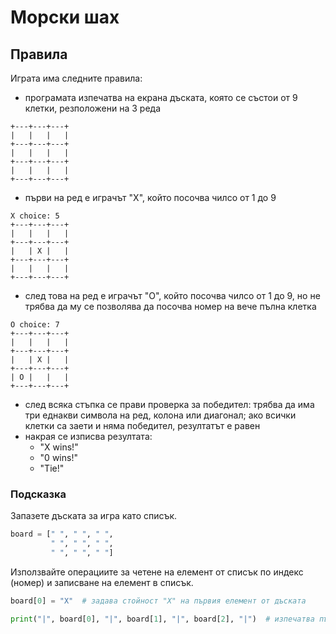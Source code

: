 # Морски шах

## Правила
Играта има следните правила:

- програмата изпечатва на екрана дъската, която се състои от 9 клетки,
резположени на 3 реда

```
+---+---+---+
|   |   |   |
+---+---+---+
|   |   |   |
+---+---+---+
|   |   |   |
+---+---+---+
```
- първи на ред е играчът "X", който посочва чилсо от 1 до 9

```
X choice: 5
+---+---+---+
|   |   |   |
+---+---+---+
|   | X |   |
+---+---+---+
|   |   |   |
+---+---+---+
```

- след това на ред е играчът "O", който посочва чилсо от 1 до 9,
но не трябва да му се позволява да посочва номер на вече пълна клетка

```
O choice: 7
+---+---+---+
|   |   |   |
+---+---+---+
|   | X |   |
+---+---+---+
| O |   |   |
+---+---+---+
```

- след всяка стъпка се прави проверка за победител: трябва да има три еднакви
символа на ред, колона или диагонал; ако всички клетки са заети и няма победител,
резултатът е равен
- накрая се изписва резултата:
  - "X wins!"
  - "0 wins!"
  - "Tie!"

### Подсказка

Запазете дъската за игра като списък.

```python
board = [" ", " ", " ",
         " ", " ", " ",
         " ", " ", " "]
```

Използвайте операциите за четене на елемент от списък по индекс (номер)
и записване на елемент в списък.

```python
board[0] = "X"  # задава стойност "X" на първия елемент от дъската
```

```python
print("|", board[0], "|", board[1], "|", board[2], "|")  # изпечатва първия ред от дaската
```
